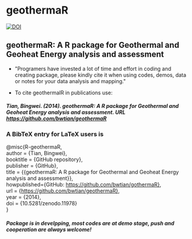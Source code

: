 geothermaR
==========
[![DOI](https://zenodo.org/badge/6456/bwtian/geothermaR.png)](http://dx.doi.org/10.5281/zenodo.11978)
## geothermaR: A R package for Geothermal and Geoheat Energy analysis and assessment

* "Programers have invested a lot of time and effort in coding and creating package, please kindly cite it when using codes, demos, data or notes for your data analysis and mapping."

* To cite geothermalR in publications use:

##### Tian, Bingwei. (2014). geothermaR: A R package for Geothermal and Geoheat Energy analysis and assessment. URL https://github.com/bwtian/geothermaR


### A BibTeX entry for LaTeX users is  
@misc{R-geothermaR,  
author = {Tian, Bingwei},  
booktitle = {GitHub repository},  
publisher = {GitHub},  
title = {{geothermaR: A R package for Geothermal and Geoheat Energy analysis and assessment}},  
howpublished={GitHub: https://github.com/bwtian/gothermaR},  
url = {https://github.com/bwtian/geothermaR},  
year = {2014},  
doi = {10.5281/zenodo.11978}  
}  

##### Package is in develpping, most codes are at demo stage, push and cooperation are always welcome!
